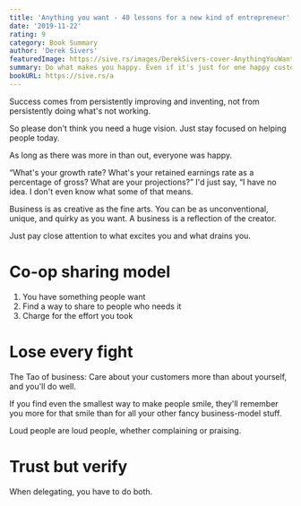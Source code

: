 ```yaml
---
title: 'Anything you want - 40 lessons for a new kind of entrepreneur'
date: '2019-11-22'
rating: 9
category: Book Summary
author: 'Derek Sivers'
featuredImage: https://sive.rs/images/DerekSivers-cover-AnythingYouWant-400x640.jpg
summary: Do what makes you happy. Even if it's just for one happy customer.
bookURL: https://sive.rs/a
---
```


Success comes from persistently improving and inventing, not from persistently doing what's not working.

So please don't think you need a huge vision. Just stay focused on helping people today.

As long as there was more in than out, everyone was happy.

“What's your growth rate? What's your retained earnings rate as a percentage of gross? What are your projections?” I'd just say, “I have no idea. I don't even know what some of that means.

Business is as creative as the fine arts. You can be as unconventional, unique, and quirky as you want. A business is a reflection of the creator.

Just pay close attention to what excites you and what drains you.

# Co-op sharing model

1. You have something people want
2. Find a way to share to people who needs it
3. Charge for the effort you took

# Lose every fight

The Tao of business: Care about your customers more than about yourself, and you'll do well.

If you find even the smallest way to make people smile, they'll remember you more for that smile than for all your other fancy business-model stuff.

Loud people are loud people, whether complaining or praising.

# Trust but verify

When delegating, you have to do both.
